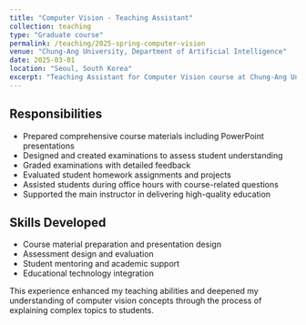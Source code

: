 ```yaml
---
title: "Computer Vision - Teaching Assistant"
collection: teaching
type: "Graduate course"
permalink: /teaching/2025-spring-computer-vision
venue: "Chung-Ang University, Department of Artificial Intelligence"
date: 2025-03-01
location: "Seoul, South Korea"
excerpt: "Teaching Assistant for Computer Vision course at Chung-Ang University. Prepared course materials, designed examinations, and supported students in understanding advanced computer vision concepts."
---
```


## Responsibilities
* Prepared comprehensive course materials including PowerPoint presentations
* Designed and created examinations to assess student understanding
* Graded examinations with detailed feedback
* Evaluated student homework assignments and projects
* Assisted students during office hours with course-related questions
* Supported the main instructor in delivering high-quality education

## Skills Developed
* Course material preparation and presentation design
* Assessment design and evaluation
* Student mentoring and academic support
* Educational technology integration

This experience enhanced my teaching abilities and deepened my understanding of computer vision concepts through the process of explaining complex topics to students.